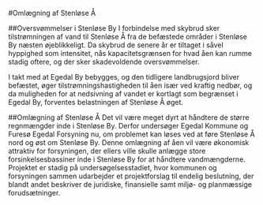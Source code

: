 #Omlægning af Stenløse Å

##Oversvømmelser i Stenløse By
I forbindelse med skybrud sker tilstrømningen af vand til Stenløse Å fra de befæstede områder i Stenløse By næsten øjeblikkeligt. Da skybrud de senere år er tiltaget i såvel hyppighed som intensitet, nås kapacitetsgrænsen for hvad åen kan rumme stadig oftere, og der sker skadevoldende oversvømmelser.
 
I takt med at Egedal By bebygges, og den tidligere landbrugsjord bliver befæstet, øger tilstrømningshastigheden til åen især ved kraftig nedbør, og da muligheden for at nedsivning af vandet er kortlagt som begrænset i Egedal By, forventes belastningen af Stenløse Å øget.   

##Omlægning af Stenløse Å
Det vil være meget dyrt at håndtere de større regnmængder inde i Stenløse By. Derfor undersøger Egedal Kommune og Furesø Egedal Forsyning nu, om problemet kan løses ved at føre Stenløse Å nord og øst om Stenløse By. Denne omlægning af åen vil være økonomisk attraktiv for forsyningen, der ellers ville skulle anlægge store forsinkelsesbassiner inde i Stenløse By for at håndtere vandmængderne.
Projektet er stadig på undersøgelsesstadiet, hvor kommunen og forsyningen sammen udarbejder et projektforslag til endelig beslutning, der blandt andet beskriver de juridiske, finansielle samt miljø- og planmæssige forudsætninger.
